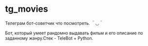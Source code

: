 # tg_movies
Телеграм бот-cоветчик что посмотреть. 
＾◡＾


Бот, который умеет рандомно выдавать фильм и его описание по заданному жанру.Стек - TeleBot + Python.
